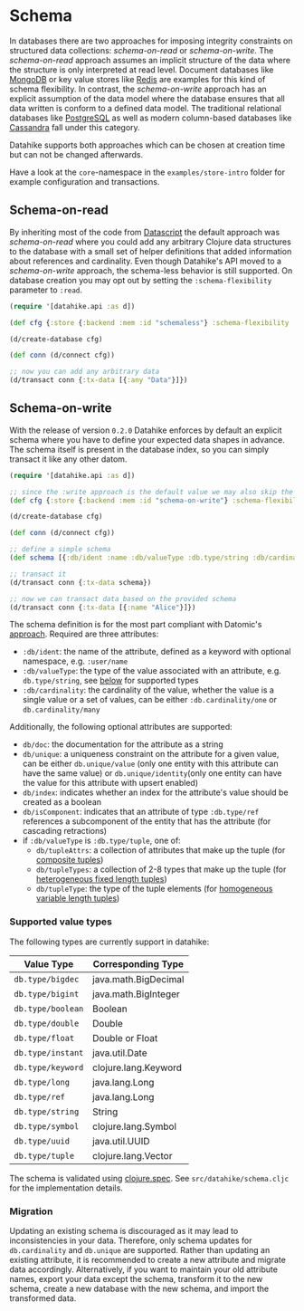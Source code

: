 # Schema

In databases there are two approaches for imposing integrity constraints on
structured data collections: _schema-on-read_ or _schema-on-write_.
The _schema-on-read_ approach assumes an implicit structure of the data where
the structure is only interpreted at read level. Document databases like
[MongoDB](https://www.mongodb.com/) or key value stores like
[Redis](https://redis.io/) are examples for this kind of schema flexibility. In
contrast, the _schema-on-write_ approach has an explicit assumption of the data
model where the database ensures that all data written is conform to a defined
data model. The traditional relational databases like
[PostgreSQL](https://www.postgresql.org/) as well as modern column-based
databases like [Cassandra](https://cassandra.apache.org/) fall under this
category.

Datahike supports both approaches which can be chosen at creation time but can
not be changed afterwards.

Have a look at the `core`-namespace in the `examples/store-intro` folder for
example configuration and transactions.

## Schema-on-read

By inheriting most of the code from
[Datascript](https://github.com/tonsky/datascript) the default approach was
_schema-on-read_ where you could add any arbitrary Clojure data structures to
the database with a small set of helper definitions that added information
about references and cardinality. Even though Datahike's API moved to a
_schema-on-write_ approach, the schema-less behavior is still supported. On
database creation you may opt out by setting the `:schema-flexibility` parameter to `:read`.

```clojure
(require '[datahike.api :as d])

(def cfg {:store {:backend :mem :id "schemaless"} :schema-flexibility :read})

(d/create-database cfg)

(def conn (d/connect cfg))

;; now you can add any arbitrary data
(d/transact conn {:tx-data [{:any "Data"}]})
```

## Schema-on-write

With the release of version `0.2.0` Datahike enforces by default an explicit
schema where you have to define your expected data shapes in advance. The
schema itself is present in the database index, so you can simply transact it
like any other datom.

```clojure
(require '[datahike.api :as d])

;; since the :write approach is the default value we may also skip the setting
(def cfg {:store {:backend :mem :id "schema-on-write"} :schema-flexibility :write})

(d/create-database cfg)

(def conn (d/connect cfg))

;; define a simple schema
(def schema [{:db/ident :name :db/valueType :db.type/string :db/cardinality :db.cardinality/one}])

;; transact it
(d/transact conn {:tx-data schema})

;; now we can transact data based on the provided schema
(d/transact conn {:tx-data [{:name "Alice"}]})
```

The schema definition is for the most part compliant with Datomic's
[approach](https://docs.datomic.com/on-prem/schema.html). Required are three
attributes:

- `:db/ident`: the name of the attribute, defined as a keyword with optional
  namespace, e.g. `:user/name`
- `:db/valueType`: the type of the value associated with an attribute, e.g. `db.type/string`, see
  [below](#supported-value-types) for supported types
- `:db/cardinality`: the cardinality of the value, whether the value is a single
  value or a set of values, can be either `:db.cardinality/one` or `db.cardinality/many`

Additionally, the following optional attributes are supported:

- `db/doc`: the documentation for the attribute as a string
- `db/unique`: a uniqueness constraint on the attribute for a given value, can
  be either `db.unique/value` (only one entity with this attribute can have the same value) or `db.unique/identity`(only one entity can have
  the value for this attribute with upsert enabled)
- `db/index`: indicates whether an index for the attribute's value should be
  created as a boolean
- `db/isComponent`: indicates that an attribute of type `:db.type/ref` references a subcomponent of the entity that has the attribute (for cascading retractions)
- if `:db/valueType` is `:db.type/tuple`, one of:
  - `db/tupleAttrs`: a collection of attributes that make up the tuple (for [composite tuples](https://docs.datomic.com/on-prem/schema/schema.html#composite-tuples))
  - `db/tupleTypes`: a collection of 2-8 types that make up the tuple (for [heterogeneous fixed length tuples](https://docs.datomic.com/on-prem/schema/schema.html#heterogeneous-tuples))
  - `db/tupleType`: the type of the tuple elements (for [homogeneous variable length tuples](https://docs.datomic.com/on-prem/schema/schema.html#homogeneous-tuples))

### Supported value types

The following types are currently support in datahike:

| Value Type        | Corresponding Type   |
| ----------------- | -------------------- |
| `db.type/bigdec`  | java.math.BigDecimal |
| `db.type/bigint`  | java.math.BigInteger |
| `db.type/boolean` | Boolean              |
| `db.type/double`  | Double               |
| `db.type/float`   | Double or Float      |
| `db.type/instant` | java.util.Date       |
| `db.type/keyword` | clojure.lang.Keyword |
| `db.type/long`    | java.lang.Long       |
| `db.type/ref`     | java.lang.Long       |
| `db.type/string`  | String               |
| `db.type/symbol`  | clojure.lang.Symbol  |
| `db.type/uuid`    | java.util.UUID       |
| `db.type/tuple`   | clojure.lang.Vector  |

The schema is validated using [clojure.spec](https://clojure.org/guides/spec).
See `src/datahike/schema.cljc` for the implementation details.

### Migration

Updating an existing schema is discouraged as it may lead to inconsistencies
in your data. Therefore, only schema updates for `db.cardinality` and `db.unique`
are supported. Rather than updating an existing attribute, it is recommended to create
a new attribute and migrate data accordingly. Alternatively, if you want to maintain your
old attribute names, export your data except the schema, transform it to the new
schema, create a new database with the new schema, and import the transformed data.
